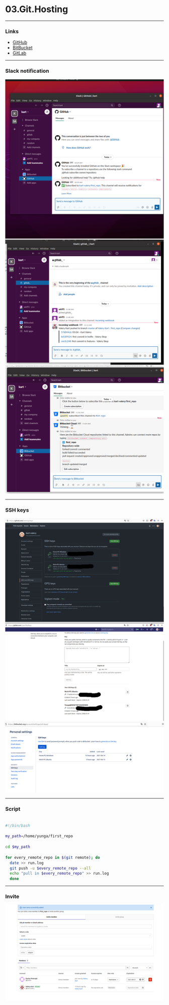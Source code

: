   # 03.Git.Hosting
 ---
  ### Links 

  + [GitHub](https://github.com/kart-valery/first_repo)
  + [BitBucket](https://bitbucket.org/kart-valery/first_repo)
  + [GitLab](https://gitlab.com/kart-valery/first_repo)
  
 ---
  ### Slack notification
  
  ![image](https://raw.githubusercontent.com/kart-valery/src/main/github.png "GitHub")
  ![image](https://raw.githubusercontent.com/kart-valery/src/main/gitlab.png "GitLab")
  ![image](https://raw.githubusercontent.com/kart-valery/src/main/bitbucket.png "Bitbucket")
    
 ---
  ### SSH keys
  
  ![image](https://raw.githubusercontent.com/kart-valery/src/main/ssh_github.png "GitHub")
  ![image](https://raw.githubusercontent.com/kart-valery/src/main/ssh_gitlab.png "GitLab")
  ![image](https://raw.githubusercontent.com/kart-valery/src/main/ssh_bitbucket.png "Bitbucket")



 ---
  ### Script
  
  ```bash
  
 #!/bin/bash

 my_path=/home/yunga/first_repo

 cd $my_path

 for every_remote_repo in $(git remote); do
    date >> run.log
    git push -u $every_remote_repo --all
    echo "pull in $every_remote_repo" >> run.log
    done

  ```

 ---
  ### Invite
  
  ![image](https://raw.githubusercontent.com/kart-valery/src/main/invite_to_project.png "Invite to GitLab")
